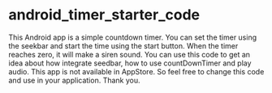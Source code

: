 # android_timer_starter_code
This Android app is a simple countdown timer. You can set the timer using the seekbar and start the time using the start button. When the timer reaches zero, it will make a siren sound. You can use this code to get an idea about how integrate seedbar, how to use countDownTimer and play audio.
This app is not available in AppStore. So feel free to change this code and use in your application. Thank you.
